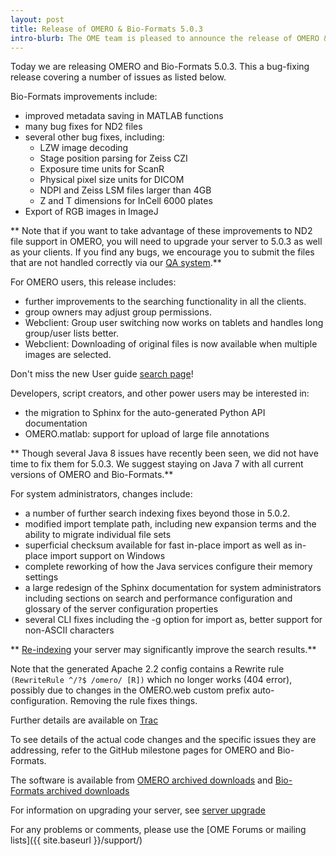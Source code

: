 ```yaml
---
layout: post
title: Release of OMERO & Bio-Formats 5.0.3
intro-blurb: The OME team is pleased to announce the release of OMERO & Bio-Formats 5.0.3
---
```

Today we are releasing OMERO and Bio-Formats 5.0.3. This a bug-fixing release covering a number of issues as listed below.

Bio-Formats improvements include:

- improved metadata saving in MATLAB functions
- many bug fixes for ND2 files
- several other bug fixes, including:
    - LZW image decoding
    - Stage position parsing for Zeiss CZI
    - Exposure time units for ScanR
    - Physical pixel size units for DICOM
    - NDPI and Zeiss LSM files larger than 4GB
    - Z and T dimensions for InCell 6000 plates
- Export of RGB images in ImageJ

** Note that if you want to take advantage of these improvements to ND2 file support in OMERO, you will need to upgrade your server to 5.0.3 as well as your clients. If you find any bugs, we encourage you to submit the files that are not handled correctly via our [QA system](https://www.openmicroscopy.org/qa2/qa/upload/).**

For OMERO users, this release includes:

- further improvements to the searching functionality in all the clients.
- group owners may adjust group permissions.
- Webclient: Group user switching now works on tablets and handles long group/user lists better.
- Webclient: Downloading of original files is now available when multiple images are selected.

Don't miss the new User guide [search page](http://help.openmicroscopy.org/search.html)!

Developers, script creators, and other power users may be interested in:

- the migration to Sphinx for the auto-generated Python API documentation
- OMERO.matlab: support for upload of large file annotations

** Though several Java 8 issues have recently been seen, we did not have time to fix them for 5.0.3. We suggest staying on Java 7 with all current versions of OMERO and Bio-Formats.**

For system administrators, changes include:

- a number of further search indexing fixes beyond those in 5.0.2.
- modified import template path, including new expansion terms and the ability to migrate individual file sets
- superficial checksum available for fast in-place import as well as in-place import support on Windows
- complete reworking of how the Java services configure their memory settings
- a large redesign of the Sphinx documentation for system administrators including sections on search and performance configuration and glossary of the server configuration properties
- several CLI fixes including the -g option for import as, better support for non-ASCII characters

** [Re-indexing](https://www.openmicroscopy.org/site/support/omero5.0/sysadmins/search.html) your server may significantly improve the search results.**

Note that the generated Apache 2.2 config contains a Rewrite rule `(RewriteRule ^/?$ /omero/ [R])` which no longer works (404 error), possibly due to changes in the OMERO.web custom prefix auto-configuration. Removing the rule fixes things.

Further details are available on [Trac](https://trac.openmicroscopy.org.uk/ome/milestone/5.0.3)

To see details of the actual code changes and the specific issues they are addressing, refer to the GitHub milestone pages for OMERO and Bio-Formats.

The software is available from
[OMERO archived downloads](https://downloads.openmicroscopy.org/omero/5.0.3/)
and
[Bio-Formats archived downloads](https://downloads.openmicroscopy.org/bio-formats/5.0.3/)

For information on upgrading your server, see [server upgrade](https://www.openmicroscopy.org/site/support/omero5.0/sysadmins/server-upgrade.html)

For any problems or comments, please use the [OME Forums or mailing lists]({{ site.baseurl }}/support/)
